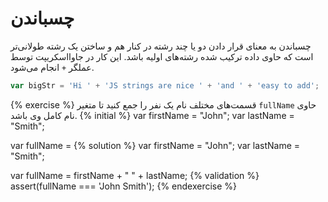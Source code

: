# چسباندن

چسباندن به معنای قرار دادن دو یا چند رشته در کنار هم و ساختن یک رشته طولانی‌تر است که حاوی داده ترکیب شده رشته‌های اولیه باشد. این کار در جاوااسکریپت توسط عملگر `+` انجام می‌شود.

```js
var bigStr = 'Hi ' + 'JS strings are nice ' + 'and ' + 'easy to add';
```

{% exercise %}
قسمت‌های مختلف نام یک نفر را جمع کنید تا متغیر `fullName` حاوی نام کامل وی باشد.
{% initial %}
var firstName = "John";
var lastName = "Smith";

var fullName =
{% solution %}
var firstName = "John";
var lastName = "Smith";

var fullName = firstName + " " + lastName;
{% validation %}
assert(fullName === 'John Smith');
{% endexercise %}
